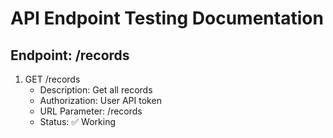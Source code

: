 # API Endpoint Testing Documentation

## Endpoint: /records

1. GET /records
   - Description: Get all records
   - Authorization: User API token
   - URL Parameter: /records
   - Status: ✅ Working